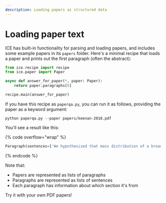 ```yaml
---
description: Loading papers as structured data
---
```


# Loading paper text

ICE has built-in functionality for parsing and loading papers, and includes some example papers in its `papers` folder. Here's a minimal recipe that loads a paper and prints out the first paragraph (often the abstract):

```python
from ice.recipe import recipe
from ice.paper import Paper

async def answer_for_paper(*, paper: Paper):
    return paper.paragraphs[0]

recipe.main(answer_for_paper)
```

If you have this recipe as `paperqa.py`, you can run it as follows, providing the paper as a keyword argument:

```shell
python paperqa.py --paper papers/keenan-2018.pdf
```

You'll see a result like this:

{% code overflow="wrap" %}
```python
Paragraph(sentences=['We hypothesized that mass distribution of a broad-spectrum antibiotic agent to preschool children would reduce mortality in areas of sub-Saharan Africa that are currently far from meeting the Sustainable Development Goals of the United Nations.'], sections=[Section(title='Abstract', number=None)], section_type='abstract')
```
{% endcode %}

Note that:

* Papers are represented as lists of paragraphs
* Paragraphs are represented as lists of sentences
* Each paragraph has information about which section it's from

Try it with your own PDF papers!
